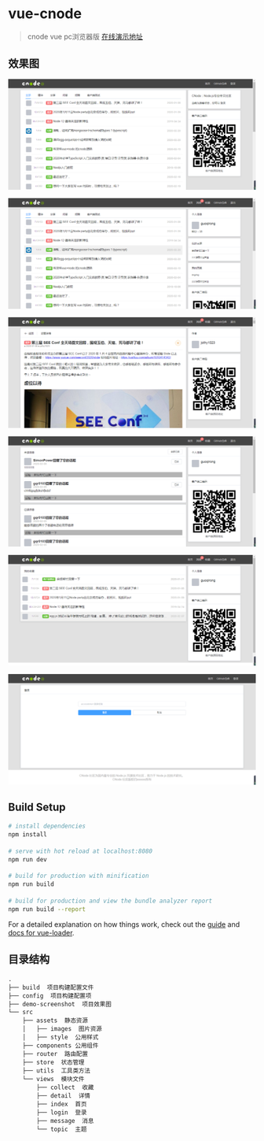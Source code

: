 # vue-cnode

> cnode vue pc浏览器版
> [在线演示地址](https://guoqirong.github.io/vue2-cnode)

## 效果图

![首页1](https://github.com/guoqirong/vue-cnode/blob/master/demo-screenshot/index1.png)

![首页2](https://github.com/guoqirong/vue-cnode/blob/master/demo-screenshot/index2.png)

![详情](https://github.com/guoqirong/vue-cnode/blob/master/demo-screenshot/detail.png)

![消息](https://github.com/guoqirong/vue-cnode/blob/master/demo-screenshot/message.png)

![收藏](https://github.com/guoqirong/vue-cnode/blob/master/demo-screenshot/collect.png)

![登录](https://github.com/guoqirong/vue-cnode/blob/master/demo-screenshot/login.png)

## Build Setup

``` bash
# install dependencies
npm install

# serve with hot reload at localhost:8080
npm run dev

# build for production with minification
npm run build

# build for production and view the bundle analyzer report
npm run build --report
```

For a detailed explanation on how things work, check out the [guide](http://vuejs-templates.github.io/webpack/) and [docs for vue-loader](http://vuejs.github.io/vue-loader).


## 目录结构

```
.
├── build  项目构建配置文件
├── config  项目构建配置项
├── demo-screenshot  项目效果图
└── src
    ├── assets  静态资源
    │   ├── images  图片资源
    │   ├── style  公用样式
    ├── components 公用组件
    ├── router  路由配置
    ├── store  状态管理
    ├── utils  工具类方法
    └── views  模块文件
        ├── collect  收藏
        ├── detail  详情
        ├── index  首页
        ├── login  登录
        ├── message  消息
        └── topic  主题
```